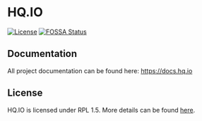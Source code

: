 HQ.IO
=====

[![License](https://img.shields.io/badge/License-RPL%201.5-red.svg)](https://opensource.org/licenses/RPL-1.5)
[![FOSSA Status](https://app.fossa.io/api/projects/git%2Bgithub.com%2Fhq-io%2FHQ.svg?type=shield)](https://app.fossa.io/projects/git%2Bgithub.com%2Fhq-io%2FHQ?ref=badge_shield)

## Documentation

All project documentation can be found here: https://docs.hq.io

## License
HQ.IO is licensed under RPL 1.5. More details can be found [here](https://github.com/hq-io/HQ/blob/master/LICENSE.md).